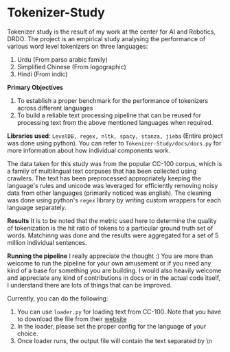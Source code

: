 # Tokenizer-Study
Tokenizer study is the result of my work at the center for AI and Robotics, DRDO. The project is an empirical study analysing the performance of various word level tokenizers on three languages: 
1. Urdu (From parso arabic family)
2. Simplified Chinese (From logographic)
3. Hindi (From indic)

**Primary Objectives**
1. To establish a proper benchmark for the performance of tokenizers across different languages
2. To build a reliable text processing pipeline that can be reused for processing text from the above mentioned languages when required.

**Libraries used**: `LevelDB, regex, nltk, spacy, stanza, jieba` (Entire project was done using python).  You can refer to `Tokenizer-Study/docs/docs.py` for more information about how individual components work. 

The data taken for this study was from the popular CC-100 corpus, which is a family of multilingual text corpuses that has been collected using crawlers. The text has been preprocessed appropriately keeping the language's rules and unicode was leveraged for efficiently removing noisy data from other languages (primarily noticed was english). The cleaning was done using python's `regex` library by writing custom wrappers for each language separately. 

**Results**
It is to be noted that the metric used here to determine the quality of tokenization is the hit ratio of tokens to a particular ground truth set of words. Matchinng was done and the results were aggregated for a set of 5 million individual sentences. 

**Running the pipeline**
I really appreciate the thought :) 
You are more than welcome to run the pipeline for your own amusement or if you need any kind of a base for something you are building. I would also heavily welcome and appreciate any kind of contributions in docs or in the actual code itself, I understand there are lots of things that can be improved. 

Currently, you can do the following:
1. You can use `loader.py` for loading text from CC-100. Note that you have to download the file from their [website](https://data.statmt.org/cc-100/)
2. In the loader, please set the proper config for the language of your choice.
3. Once loader runs, the output file will contain the text separated by \n 
